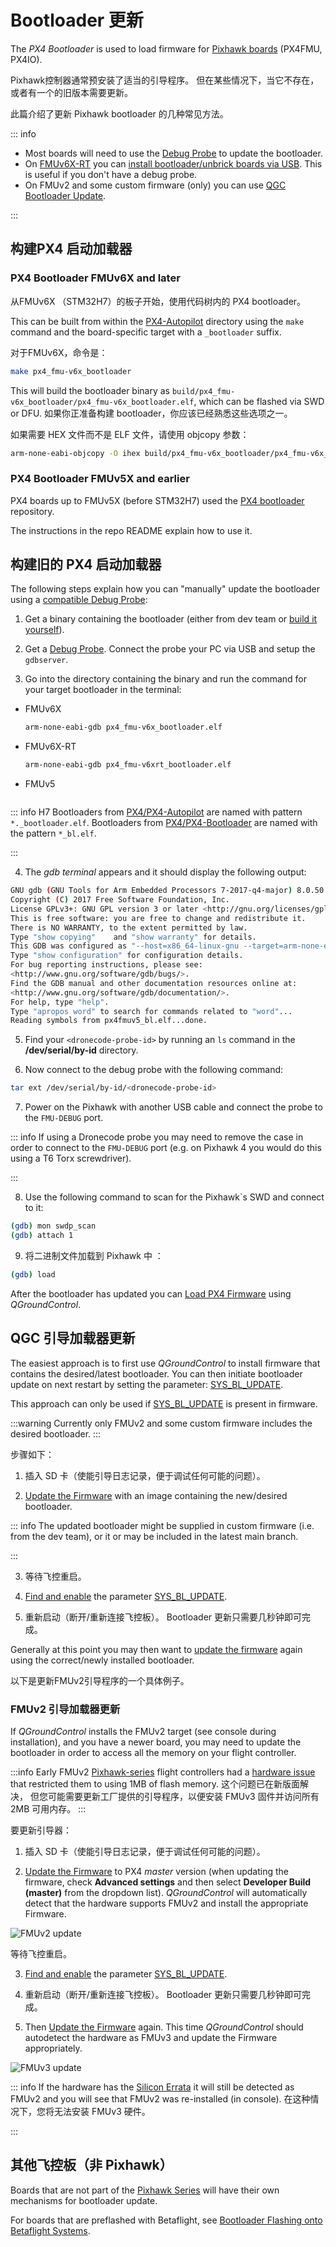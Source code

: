# Bootloader 更新

The _PX4 Bootloader_ is used to load firmware for [Pixhawk boards](../flight_controller/pixhawk_series.md) (PX4FMU, PX4IO).

Pixhawk控制器通常预安装了适当的引导程序。
但在某些情况下，当它不存在，或者有一个的旧版本需要更新。

此篇介绍了更新 Pixhawk bootloader 的几种常见方法。

::: info

- Most boards will need to use the [Debug Probe](#debug-probe-bootloader-update) to update the bootloader.
- On [FMUv6X-RT](../flight_controller/pixhawk6x-rt.md) you can [install bootloader/unbrick boards via USB](bootloader_update_v6xrt.md).
  This is useful if you don't have a debug probe.
- On FMUv2 and some custom firmware (only) you can use [QGC Bootloader Update](#qgc-bootloader-update).

:::

## 构建PX4 启动加载器

### PX4 Bootloader FMUv6X and later

从FMUv6X （STM32H7）的板子开始，使用代码树内的 PX4 bootloader。

This can be built from within the [PX4-Autopilot](https://github.com/PX4/PX4-Autopilot) directory using the `make` command and the board-specific target with a `_bootloader` suffix.

对于FMUv6X，命令是：

```sh
make px4_fmu-v6x_bootloader
```

This will build the bootloader binary as `build/px4_fmu-v6x_bootloader/px4_fmu-v6x_bootloader.elf`, which can be flashed via SWD or DFU.
如果你正准备构建 bootloader，你应该已经熟悉这些选项之一。

如果需要 HEX 文件而不是 ELF 文件，请使用 objcopy 参数：

```sh
arm-none-eabi-objcopy -O ihex build/px4_fmu-v6x_bootloader/px4_fmu-v6x_bootloader.elf px4_fmu-v6x_bootloader.hex
```

### PX4 Bootloader FMUv5X and earlier

PX4 boards up to FMUv5X (before STM32H7) used the [PX4 bootloader](https://github.com/PX4/Bootloader) repository.

The instructions in the repo README explain how to use it.

## 构建旧的 PX4 启动加载器

The following steps explain how you can "manually" update the bootloader using a [compatible Debug Probe](../debug/swd_debug.md#debug-probes-for-px4-hardware):

1. Get a binary containing the bootloader (either from dev team or [build it yourself](#building-the-px4-bootloader)).

2. Get a [Debug Probe](../debug/swd_debug.md#debug-probes-for-px4-hardware).
  Connect the probe your PC via USB and setup the `gdbserver`.

3. Go into the directory containing the binary and run the command for your target bootloader in the terminal:

  - FMUv6X

    ```sh
    arm-none-eabi-gdb px4_fmu-v6x_bootloader.elf
    ```

  - FMUv6X-RT

    ```sh
    arm-none-eabi-gdb px4_fmu-v6xrt_bootloader.elf
    ```

  - FMUv5

    ```sh
    ```

  ::: info
  H7 Bootloaders from [PX4/PX4-Autopilot](https://github.com/PX4/PX4-Autopilot) are named with pattern `*._bootloader.elf`.
  Bootloaders from [PX4/PX4-Bootloader](https://github.com/PX4/PX4-Bootloader) are named with the pattern `*_bl.elf`.

:::

4. The _gdb terminal_ appears and it should display the following output:

  ```sh
  GNU gdb (GNU Tools for Arm Embedded Processors 7-2017-q4-major) 8.0.50.20171128-git
  Copyright (C) 2017 Free Software Foundation, Inc.
  License GPLv3+: GNU GPL version 3 or later <http://gnu.org/licenses/gpl.html>
  This is free software: you are free to change and redistribute it.
  There is NO WARRANTY, to the extent permitted by law.
  Type "show copying"    and "show warranty" for details.
  This GDB was configured as "--host=x86_64-linux-gnu --target=arm-none-eabi".
  Type "show configuration" for configuration details.
  For bug reporting instructions, please see:
  <http://www.gnu.org/software/gdb/bugs/>.
  Find the GDB manual and other documentation resources online at:
  <http://www.gnu.org/software/gdb/documentation/>.
  For help, type "help".
  Type "apropos word" to search for commands related to "word"...
  Reading symbols from px4fmuv5_bl.elf...done.
  ```

5. Find your `<dronecode-probe-id>` by running an `ls` command in the **/dev/serial/by-id** directory.

6. Now connect to the debug probe with the following command:

  ```sh
  tar ext /dev/serial/by-id/<dronecode-probe-id>
  ```

7. Power on the Pixhawk with another USB cable and connect the probe to the `FMU-DEBUG` port.

  ::: info
  If using a Dronecode probe you may need to remove the case in order to connect to the `FMU-DEBUG` port (e.g. on Pixhawk 4 you would do this using a T6 Torx screwdriver).

:::

8. Use the following command to scan for the Pixhawk\`s SWD and connect to it:

  ```sh
  (gdb) mon swdp_scan
  (gdb) attach 1
  ```

9. 将二进制文件加载到 Pixhawk 中 ：

  ```sh
  (gdb) load
  ```

After the bootloader has updated you can [Load PX4 Firmware](../config/firmware.md) using _QGroundControl_.

## QGC 引导加载器更新

The easiest approach is to first use _QGroundControl_ to install firmware that contains the desired/latest bootloader.
You can then initiate bootloader update on next restart by setting the parameter: [SYS_BL_UPDATE](../advanced_config/parameter_reference.md#SYS_BL_UPDATE).

This approach can only be used if [SYS_BL_UPDATE](../advanced_config/parameter_reference.md#SYS_BL_UPDATE) is present in firmware.

:::warning
Currently only FMUv2 and some custom firmware includes the desired bootloader.
:::

步骤如下：

1. 插入 SD 卡（使能引导日志记录，便于调试任何可能的问题）。

2. [Update the Firmware](../config/firmware.md#custom) with an image containing the new/desired bootloader.

  ::: info
  The updated bootloader might be supplied in custom firmware (i.e. from the dev team), or it or may be included in the latest main branch.

:::

3. 等待飞控重启。

4. [Find and enable](../advanced_config/parameters.md) the parameter [SYS_BL_UPDATE](../advanced_config/parameter_reference.md#SYS_BL_UPDATE).

5. 重新启动（断开/重新连接飞控板）。
  Bootloader 更新只需要几秒钟即可完成。

Generally at this point you may then want to [update the firmware](../config/firmware.md) again using the correct/newly installed bootloader.

以下是更新FMUv2引导程序的一个具体例子。

### FMUv2 引导加载器更新

If _QGroundControl_ installs the FMUv2 target (see console during installation), and you have a newer board, you may need to update the bootloader in order to access all the memory on your flight controller.

:::info
Early FMUv2 [Pixhawk-series](../flight_controller/pixhawk_series.md#fmu_versions) flight controllers had a [hardware issue](../flight_controller/silicon_errata.md#fmuv2-pixhawk-silicon-errata) that restricted them to using 1MB of flash memory.
这个问题已在新版面解决， 但您可能需要更新工厂提供的引导程序，以便安装 FMUv3 固件并访问所有 2MB 可用内存。
:::

要更新引导器：

1. 插入 SD 卡（使能引导日志记录，便于调试任何可能的问题）。

2. [Update the Firmware](../config/firmware.md) to PX4 _master_ version (when updating the firmware, check **Advanced settings** and then select **Developer Build (master)** from the dropdown list).
  _QGroundControl_ will automatically detect that the hardware supports FMUv2 and install the appropriate Firmware.

  ![FMUv2 update](../../assets/qgc/setup/firmware/bootloader_update.jpg)

  等待飞控重启。

3. [Find and enable](../advanced_config/parameters.md) the parameter [SYS_BL_UPDATE](../advanced_config/parameter_reference.md#SYS_BL_UPDATE).

4. 重新启动（断开/重新连接飞控板）。
  Bootloader 更新只需要几秒钟即可完成。

5. Then [Update the Firmware](../config/firmware.md) again.
  This time _QGroundControl_ should autodetect the hardware as FMUv3 and update the Firmware appropriately.

  ![FMUv3 update](../../assets/qgc/setup/firmware/bootloader_fmu_v3_update.jpg)

  ::: info
  If the hardware has the [Silicon Errata](../flight_controller/silicon_errata.md#fmuv2-pixhawk-silicon-errata) it will still be detected as FMUv2 and you will see that FMUv2 was re-installed (in console).
  在这种情况下，您将无法安装 FMUv3 硬件。

:::

## 其他飞控板（非 Pixhawk）

Boards that are not part of the [Pixhawk Series](../flight_controller/pixhawk_series.md) will have their own mechanisms for bootloader update.

For boards that are preflashed with Betaflight, see [Bootloader Flashing onto Betaflight Systems](bootloader_update_from_betaflight.md).
